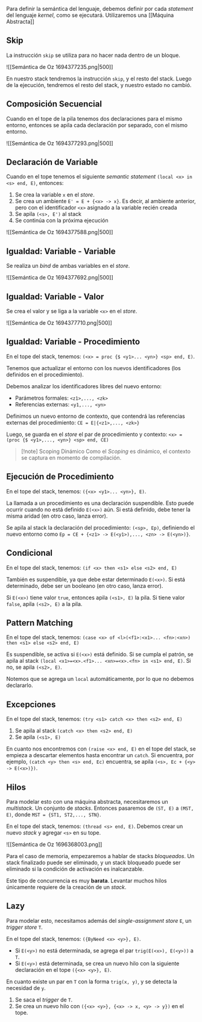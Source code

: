 Para definir la semántica del lenguaje, debemos definir por cada *statement* del lenguaje *kernel*, como se ejecutará. Utilizaremos una [[Máquina Abstracta]]

## Skip

La instrucción `skip` se utiliza para no hacer nada dentro de un bloque.

![[Semántica de Oz 1694377235.png|500]]

En nuestro stack tendremos la instrucción `skip`, y el resto del stack. Luego de la ejecución, tendremos el resto del stack, y nuestro estado no cambió.

## Composición Secuencial

Cuando en el tope de la pila tenemos dos declaraciones para el mismo entorno, entonces se apila cada declaración por separado, con el mismo entorno.

![[Semántica de Oz 1694377293.png|500]]

## Declaración de Variable

Cuando en el tope tenemos el siguiente *semantic statement* `(local <x> in <s> end, E)`, entonces:

1. Se crea la variable `x` en el *store*.
2. Se crea un ambiente `E' = E + {<x> -> x}`. Es decir, al ambiente anterior, pero con el identificador `<x>` asignado a la variable recién creada
3. Se apila `(<s>, E')` al stack
4. Se continúa con la próxima ejecución

![[Semántica de Oz 1694377588.png|500]]

## Igualdad: Variable - Variable

Se realiza un *bind* de ambas variables en el *store*.

![[Semántica de Oz 1694377692.png|500]]

## Igualdad: Variable - Valor

Se crea el valor y se liga a la variable `<x>` en el *store*.

![[Semántica de Oz 1694377710.png|500]]

## Igualdad: Variable - Procedimiento

En el tope del stack, tenemos: `(<x> = proc {$ <y1>... <yn>} <sp> end, E)`.

Tenemos que actualizar el entorno con los nuevos identificadores (los definidos en el procedimiento).

Debemos analizar los identificadores libres del nuevo entorno:

- Parámetros formales: `<z1>,..., <zk>`
- Referencias externas: `<y1,..., <yn>`

Definimos un nuevo entorno de contexto, que contendrá las referencias externas del procedimiento: `CE = E|{<z1>,..., <zk>}`

Luego, se guarda en el *store* el par de procedimiento y contexto: `<x> = (proc {$ <y1>,..., <yn>} <sp> end, CE)`

> [!note] Scoping Dinámico
> Como el *Scoping* es dinámico, el contexto se captura en momento de compilación.

## Ejecución de Procedimiento

En el tope del stack, tenemos: `({<x> <y1>... <yn>}, E)`.

La llamada a un procedimiento es una declaración suspendible. Esto puede ocurrir cuando no está definido `E(<x>)` aún. Si está definido, debe tener la misma aridad (en otro caso, lanza error).

Se apila al stack la declaración del procedimiento: `(<sp>, Ep)`, definiendo el nuevo entorno como `Ep = CE + {<z1> -> E(<y1>),..., <zn> -> E(<yn>)}`.

## Condicional

En el tope del stack, tenemos: `(if <x> then <s1> else <s2> end, E)`

También es suspendible, ya que debe estar determinado `E(<x>)`. Si está determinado, debe ser un booleano (en otro caso, lanza error).

Si `E(<x>)` tiene valor `true`, entonces apila `(<s1>, E)` la pila. Si tiene valor `false`, apila `(<s2>, E)` a la pila.

## Pattern Matching

En el tope del stack, tenemos: `(case <x> of <l>(<f1>:<x1>... <fn>:<xn>) then <s1> else <s2> end, E)`

Es suspendible, se activa si `E(<x>)` está definido. Si se cumpla el patrón, se apila al stack `(local <x1>=<x>.<f1>... <xn>=<x>.<fn> in <s1> end, E)`. Si no, se apila `(<s2>, E)`.

Notemos que se agrega un `local` automáticamente, por lo que no debemos declararlo.

## Excepciones

En el tope del stack, tenemos: `(try <s1> catch <x> then <s2> end, E)`

1. Se apila al stack `(catch <x> then <s2> end, E)`
2. Se apila `(<s1>, E)`

En cuanto nos encontremos con `(raise <x> end, E)` en el tope del stack, se empieza a descartar elementos hasta encontrar un `catch`. Si encuentra, por ejemplo, `(catch <y> then <s> end, Ec)` encuentra, se apila `(<s>, Ec + {<y> -> E(<x>)})`.

## Hilos

Para modelar esto con una máquina abstracta, necesitaremos un *multistack*. Un conjunto de *stacks*. Entonces pasaremos de `(ST, E)` a `(MST, E)`, donde `MST = {ST1, ST2,..., STN}`.

En el tope del stack, tenemos: `(thread <s> end, E)`. Debemos crear un nuevo *stack* y agregar `<s>` en su tope.

![[Semántica de Oz 1696368003.png]]

Para el caso de memoria, empezaremos a hablar de stacks *bloqueados*. Un stack finalizado puede ser eliminado, y un stack bloqueado puede ser eliminado si la condición de activación es inalcanzable.

Este tipo de concurrencia es muy **barata**. Levantar muchos hilos únicamente requiere de la creación de un *stack*.

## Lazy

Para modelar esto, necesitamos además del *single-assignment store* `E`, un *trigger store* `T`.

En el tope del stack, tenemos: `({ByNeed <x> <y>}, E)`.

- Si `E(<y>)` no está determinada, se agrega el par `trig(E(<x>), E(<y>))` a `T`.
- Si `E(<y>)` está determinada, se crea un nuevo hilo con la siguiente declaración en el tope `({<x> <y>}, E)`.

En cuanto existe un par en `T` con la forma `trig(x, y)`, y se detecta la necesidad de `y`.

1. Se saca el *trigger* de `T`.
2. Se crea un nuevo hilo con `({<x> <y>}, {<x> -> x, <y> -> y})` en el tope.
